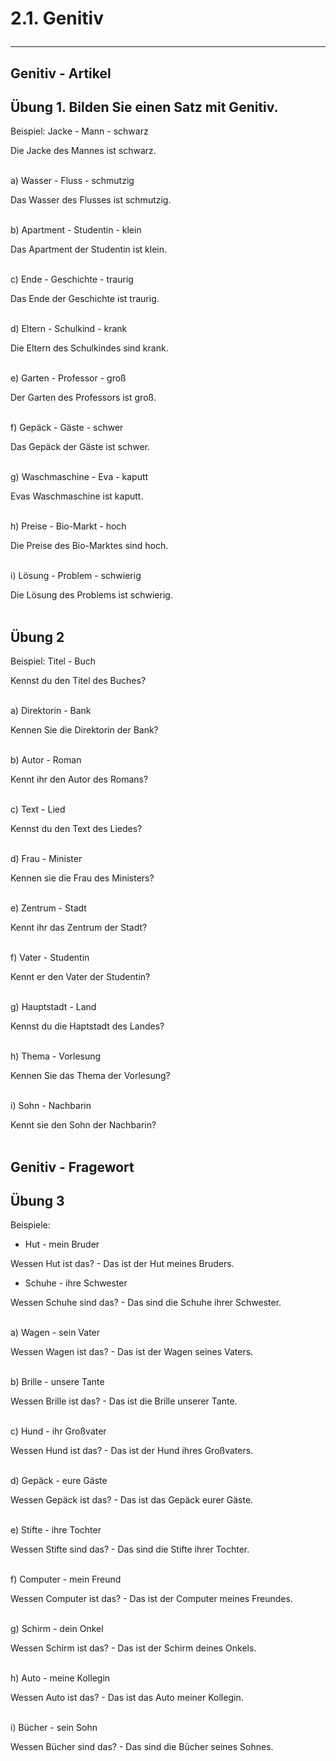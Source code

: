 # 2.1. Genitiv<hr/>


## Genitiv - Artikel


## Übung 1. Bilden Sie einen Satz mit Genitiv.

Beispiel: Jacke - Mann - schwarz

Die Jacke des Mannes ist schwarz.<br/><br/>

a) Wasser - Fluss - schmutzig

Das Wasser des Flusses ist schmutzig.<br/><br/>

b) Apartment - Studentin - klein

Das Apartment der Studentin ist klein.<br/><br/>

c) Ende - Geschichte - traurig

Das Ende der Geschichte ist traurig.<br/><br/>

d) Eltern - Schulkind - krank

Die Eltern des Schulkindes sind krank.<br/><br/>

e) Garten - Professor - groß

Der Garten des Professors ist groß.<br/><br/>

f) Gepäck - Gäste - schwer

Das Gepäck der Gäste ist schwer.<br/><br/>

g) Waschmaschine - Eva - kaputt

Evas Waschmaschine ist kaputt.<br/><br/>

h) Preise - Bio-Markt - hoch

Die Preise des Bio-Marktes sind hoch.<br/><br/>

i) Lösung - Problem - schwierig

Die Lösung des Problems ist schwierig.<br/><br/>


## Übung 2

Beispiel: Titel - Buch

Kennst du den Titel des Buches?<br/><br/>

a) Direktorin - Bank

Kennen Sie die Direktorin der Bank?<br/><br/>

b) Autor - Roman

Kennt ihr den Autor des Romans?<br/><br/>

c) Text - Lied

Kennst du den Text des Liedes?<br/><br/>

d) Frau - Minister

Kennen sie die Frau des Ministers?<br/><br/>

e) Zentrum - Stadt

Kennt ihr das Zentrum der Stadt?<br/><br/>

f) Vater - Studentin

Kennt er den Vater der Studentin?<br/><br/>

g) Hauptstadt - Land

Kennst du die Haptstadt des Landes?<br/><br/>

h) Thema - Vorlesung

Kennen Sie das Thema der Vorlesung?<br/><br/>

i) Sohn - Nachbarin

Kennt sie den Sohn der Nachbarin?<br/><br/>


## Genitiv - Fragewort


## Übung 3

Beispiele:

- Hut - mein Bruder

Wessen Hut ist das? - Das ist der Hut meines Bruders.

- Schuhe - ihre Schwester

Wessen Schuhe sind das? - Das sind die Schuhe ihrer Schwester.<br/><br/>

a) Wagen - sein Vater

Wessen Wagen ist das? - Das ist der Wagen seines Vaters.<br/><br/>

b) Brille - unsere Tante

Wessen Brille ist das? - Das ist die Brille unserer Tante.<br/><br/>

c) Hund - ihr Großvater

Wessen Hund ist das? - Das ist der Hund ihres Großvaters.<br/><br/>

d) Gepäck - eure Gäste

Wessen Gepäck ist das? - Das ist das Gepäck eurer Gäste.<br/><br/>

e) Stifte - ihre Tochter

Wessen Stifte sind das? - Das sind die Stifte ihrer Tochter.<br/><br/>

f) Computer - mein Freund

Wessen Computer ist das? - Das ist der Computer meines Freundes.<br/><br/>

g) Schirm - dein Onkel

Wessen Schirm ist das? - Das ist der Schirm deines Onkels.<br/><br/>

h) Auto - meine Kollegin

Wessen Auto ist das? - Das ist das Auto meiner Kollegin.<br/><br/>

i) Bücher - sein Sohn

Wessen Bücher sind das? - Das sind die Bücher seines Sohnes.<br/><br/>
